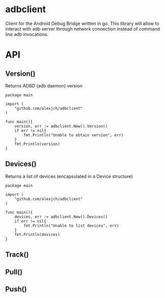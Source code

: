 # adbclient

Client for the Android Debug Bridge written in go. This library will allow to interact with adb server through network
connection instead of command line adb invocations. 

API
===

## Version()

Returns ADBD (adb daemon) version

```
package main

import (
    "github.com/alexjch/adbclient"
)

func main(){
    version, err := adbclient.New().Version()
    if err != nil{
        fmt.Println("Unable to obtain version", err)
    }
    fmt.Println(version)
}
```

## Devices()

Returns a list of devices (encapsulated in a Device structure) 

```
package main

import (
    "github.com/alexjch/adbclient"
)

func main(){
    devices, err := adbclient.New().Devices()
    if err != nil{
        fmt.Println("Unable to list devices", err)
    }
    fmt.Println(devices)
}
```

## Track()

## Pull()

## Push()
